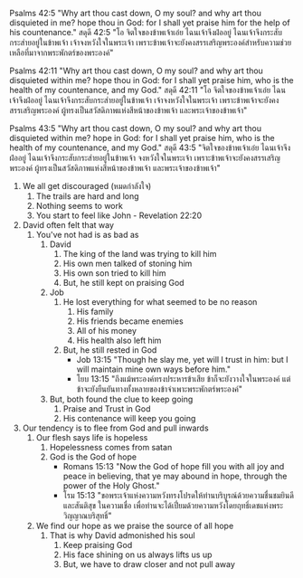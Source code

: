 
Psalms 42:5 "Why art thou cast down, O my soul? and why art thou disquieted in me? hope thou in God: for I shall yet praise him for the help of his countenance."
สดุดี 42:5 "โอ จิตใจของข้าพเจ้าเอ๋ย ไฉนเจ้าจึงฝ่ออยู่ ไฉนเจ้าจึงกระสับกระส่ายอยู่ในข้าพเจ้า เจ้าจงหวังใจในพระเจ้า เพราะข้าพเจ้าจะยังคงสรรเสริญพระองค์สำหรับความช่วยเหลือที่มาจากพระพักตร์ของพระองค์"

Psalms 42:11 "Why art thou cast down, O my soul? and why art thou disquieted within me? hope thou in God: for I shall yet praise him, who is the health of my countenance, and my God."
สดุดี 42:11 "โอ จิตใจของข้าพเจ้าเอ๋ย ไฉนเจ้าจึงฝ่ออยู่ ไฉนเจ้าจึงกระสับกระส่ายอยู่ในข้าพเจ้า เจ้าจงหวังใจในพระเจ้า เพราะข้าพเจ้าจะยังคงสรรเสริญพระองค์ ผู้ทรงเป็นสวัสดิภาพแห่งสีหน้าของข้าพเจ้า และพระเจ้าของข้าพเจ้า"

Psalms 43:5 "Why art thou cast down, O my soul? and why art thou disquieted within me? hope in God: for I shall yet praise him, who is the health of my countenance, and my God."
สดุดี 43:5 "จิตใจของข้าพเจ้าเอ๋ย ไฉนเจ้าจึงฝ่ออยู่ ไฉนเจ้าจึงกระสับกระส่ายอยู่ในข้าพเจ้า จงหวังใจในพระเจ้า เพราะข้าพเจ้าจะยังคงสรรเสริญพระองค์ ผู้ทรงเป็นสวัสดิภาพแห่งสีหน้าของข้าพเจ้า และพระเจ้าของข้าพเจ้า"

1. We all get discouraged (หมดกำลังใจ)
    1. The trails are hard and long
    2. Nothing seems to work
    3. You start to feel like John - Revelation 22:20
2. David often felt that way
    1. You've not had is as bad as
        1. David
            1. The king of the land was trying to kill him
            2. His own men talked of stoning him
            3. His own son tried to kill him
            4. But, he still kept on praising God
        2. Job
            1. He lost everything for what seemed to be no reason
                1. His family
                2. His friends became enemies
                3. All of his money
                4. His health also left him
            2. But, he still rested in God
                - Job 13:15 "Though he slay me, yet will I trust in him: but I will maintain mine own ways before him."
                - โยบ 13:15 "ถึงแม้พระองค์ทรงประหารข้าเสีย ข้าก็จะยังวางใจในพระองค์ แต่ข้าจะยังยืนยันทางทั้งหลายของข้าจำเพาะพระพักตร์พระองค์"
        3. But, both found the clue to keep going
            1. Praise and Trust in God
            2. His contenance will keep you going
3. Our tendency is to flee from God and pull inwards
    1. Our flesh says life is hopeless
        1. Hopelessness comes from satan
        2. God is the God of hope
            - Romans 15:13 "Now the God of hope fill you with all joy and peace in believing, that ye may abound in hope, through the power of the Holy Ghost."
            - โรม 15:13 "ขอพระเจ้าแห่งความหวังทรงโปรดให้ท่านบริบูรณ์ด้วยความชื่นชมยินดีและสันติสุข   ในความเชื่อ เพื่อท่านจะได้เปี่ยมด้วยความหวังโดยฤทธิ์เดชแห่งพระวิญญาณบริสุทธิ์"
    2. We find our hope as we praise the source of all hope
        1. That is why David admonished his soul
            1. Keep praising God
            2. His face shining on us always lifts us up
            3. But, we have to draw closer and not pull away